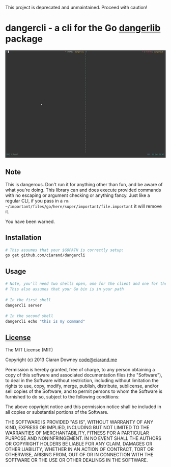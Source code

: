 This project is deprecated and unmaintained. Proceed with caution!

dangercli - a cli for the Go [dangerlib][] package
==================================================
[dangerlib]: https://github.com/ciarand/dangerlib

![Dangerous example](out.gif)

Note
----
This is dangerous. Don't run it for anything other than fun, and be aware of
what you're doing. This library can and does execute provided commands with no
escaping or argument checking or anything fancy. Just like a regular CLI, if you
pass in a `rm ~/important/files/go/here/super/important/file.important` it will
remove it.

You have been warned.

Installation
------------
```bash
# This assumes that your $GOPATH is correctly setup:
go get github.com/ciarand/dangercli
```

Usage
-----
```bash
# Note, you'll need two shells open, one for the client and one for the server
# This also assumes that your Go bin is in your path

# In the first shell
dangercli server

# In the second shell
dangercli echo "this is my command"
```

[License][mit]
--------------
The MIT License (MIT)

Copyright (c) 2013 Ciaran Downey <code@ciarand.me>

Permission is hereby granted, free of charge, to any person obtaining a copy of
this software and associated documentation files (the "Software"), to deal in
the Software without restriction, including without limitation the rights to
use, copy, modify, merge, publish, distribute, sublicense, and/or sell copies of
the Software, and to permit persons to whom the Software is furnished to do so,
subject to the following conditions:

The above copyright notice and this permission notice shall be included in all
copies or substantial portions of the Software.

THE SOFTWARE IS PROVIDED "AS IS", WITHOUT WARRANTY OF ANY KIND, EXPRESS OR
IMPLIED, INCLUDING BUT NOT LIMITED TO THE WARRANTIES OF MERCHANTABILITY, FITNESS
FOR A PARTICULAR PURPOSE AND NONINFRINGEMENT. IN NO EVENT SHALL THE AUTHORS OR
COPYRIGHT HOLDERS BE LIABLE FOR ANY CLAIM, DAMAGES OR OTHER LIABILITY, WHETHER
IN AN ACTION OF CONTRACT, TORT OR OTHERWISE, ARISING FROM, OUT OF OR IN
CONNECTION WITH THE SOFTWARE OR THE USE OR OTHER DEALINGS IN THE SOFTWARE.

[mit]: http://mit.ciarand.me
